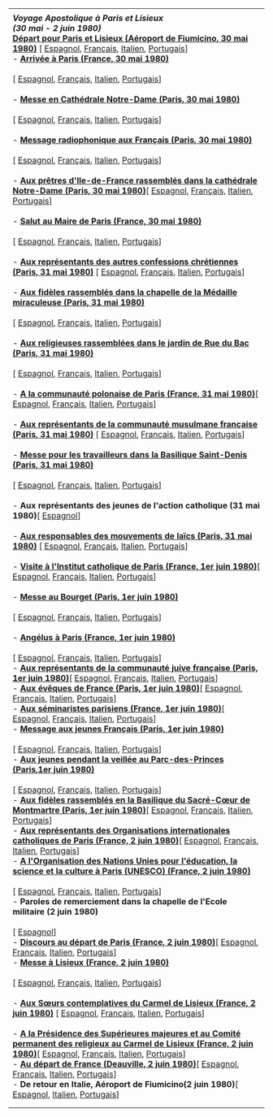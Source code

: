 |     |
| --- |
|  |
| ***Voyage Apostolique à Paris et Lisieux***<br>***(30 mai - 2 juin 1980)***<br>**[Départ pour Paris et Lisieux (Aéroport de Fiumicino, 30 mai 1980)](/content/john-paul-ii/fr/speeches/1980/may/documents/hf_jp-ii_spe_19800530_partenza-francia.html)** [ [Espagnol](/content/john-paul-ii/es/speeches/1980/may/documents/hf_jp-ii_spe_19800530_partenza-francia.html), [Français](/content/john-paul-ii/fr/speeches/1980/may/documents/hf_jp-ii_spe_19800530_partenza-francia.html), [Italien](/content/john-paul-ii/it/speeches/1980/may/documents/hf_jp-ii_spe_19800530_partenza-francia.html), [Portugais](/content/john-paul-ii/pt/speeches/1980/may/documents/hf_jp-ii_spe_19800530_partenza-francia.html)]<br>- **[Arrivée à Paris (France, 30 mai 1980)](/content/john-paul-ii/fr/speeches/1980/may/documents/hf_jp-ii_spe_19800530_arrivo-francia.html)**<br>  <br>   [ [Espagnol](/content/john-paul-ii/es/speeches/1980/may/documents/hf_jp-ii_spe_19800530_arrivo-francia.html), [Français](/content/john-paul-ii/fr/speeches/1980/may/documents/hf_jp-ii_spe_19800530_arrivo-francia.html), [Italien](/content/john-paul-ii/it/speeches/1980/may/documents/hf_jp-ii_spe_19800530_arrivo-francia.html), [Portugais](/content/john-paul-ii/pt/speeches/1980/may/documents/hf_jp-ii_spe_19800530_arrivo-francia.html)]<br>  <br>- **[Messe en Cathédrale Notre-Dame (Paris, 30 mai 1980)](/content/john-paul-ii/fr/homilies/1980/documents/hf_jp-ii_hom_19800530_parigi-francia.html)**<br>  <br>  [ [Espagnol](/content/john-paul-ii/es/homilies/1980/documents/hf_jp-ii_hom_19800530_parigi-francia.html), [Français](/content/john-paul-ii/fr/homilies/1980/documents/hf_jp-ii_hom_19800530_parigi-francia.html), [Italien](/content/john-paul-ii/it/homilies/1980/documents/hf_jp-ii_hom_19800530_parigi-francia.html), [Portugais](/content/john-paul-ii/pt/homilies/1980/documents/hf_jp-ii_hom_19800530_parigi-francia.html)]<br>  <br>- **[Message radiophonique aux Français (Paris, 30 mai 1980)](/content/john-paul-ii/fr/speeches/1980/may/documents/hf_jp-ii_spe_19800530_messaggio-francia.html)**<br>  <br>  [ [Espagnol](/content/john-paul-ii/es/speeches/1980/may/documents/hf_jp-ii_spe_19800530_messaggio-francia.html), [Français](/content/john-paul-ii/fr/speeches/1980/may/documents/hf_jp-ii_spe_19800530_messaggio-francia.html), [Italien](/content/john-paul-ii/it/speeches/1980/may/documents/hf_jp-ii_spe_19800530_messaggio-francia.html), [Portugais](/content/john-paul-ii/pt/speeches/1980/may/documents/hf_jp-ii_spe_19800530_messaggio-francia.html)]<br>  <br>- **[Aux prêtres d'Ile-de-France rassemblés dans la cathédrale Notre-Dame (Paris, 30 mai 1980)](/content/john-paul-ii/fr/speeches/1980/may/documents/hf_jp-ii_spe_19800530_sacerdoti-parigi.html)**[ [Espagnol](/content/john-paul-ii/es/speeches/1980/may/documents/hf_jp-ii_spe_19800530_sacerdoti-parigi.html), [Français](/content/john-paul-ii/fr/speeches/1980/may/documents/hf_jp-ii_spe_19800530_sacerdoti-parigi.html), [Italien](/content/john-paul-ii/it/speeches/1980/may/documents/hf_jp-ii_spe_19800530_sacerdoti-parigi.html), [Portugais](/content/john-paul-ii/pt/speeches/1980/may/documents/hf_jp-ii_spe_19800530_sacerdoti-parigi.html)]<br>  <br>- **[Salut au Maire de Paris (France, 30 mai 1980)](/content/john-paul-ii/fr/speeches/1980/may/documents/hf_jp-ii_spe_19800530_sindaco-parigi.html)**<br>  <br>  [ [Espagnol](/content/john-paul-ii/es/speeches/1980/may/documents/hf_jp-ii_spe_19800530_sindaco-parigi.html), [Français](/content/john-paul-ii/fr/speeches/1980/may/documents/hf_jp-ii_spe_19800530_sindaco-parigi.html), [Italien](/content/john-paul-ii/it/speeches/1980/may/documents/hf_jp-ii_spe_19800530_sindaco-parigi.html), [Portugais](/content/john-paul-ii/pt/speeches/1980/may/documents/hf_jp-ii_spe_19800530_sindaco-parigi.html)]<br>  <br>- **[Aux représentants des autres confessions chrétiennes (Paris, 31 mai 1980)](/content/john-paul-ii/fr/speeches/1980/may/documents/hf_jp-ii_spe_19800531_altre-confessioni.html)** [ [Espagnol](/content/john-paul-ii/es/speeches/1980/may/documents/hf_jp-ii_spe_19800531_altre-confessioni.html), [Français](/content/john-paul-ii/fr/speeches/1980/may/documents/hf_jp-ii_spe_19800531_altre-confessioni.html), [Italien](/content/john-paul-ii/it/speeches/1980/may/documents/hf_jp-ii_spe_19800531_altre-confessioni.html), [Portugais](/content/john-paul-ii/pt/speeches/1980/may/documents/hf_jp-ii_spe_19800531_altre-confessioni.html)]<br>  <br>- **[Aux fidèles rassemblés dans la chapelle de la Médaille miraculeuse (Paris, 31 mai 1980)](/content/john-paul-ii/fr/speeches/1980/may/documents/hf_jp-ii_spe_19800531_medaglia-miracolosa.html)**<br>  <br>  [ [Espagnol](/content/john-paul-ii/es/speeches/1980/may/documents/hf_jp-ii_spe_19800531_medaglia-miracolosa.html), [Français](/content/john-paul-ii/fr/speeches/1980/may/documents/hf_jp-ii_spe_19800531_medaglia-miracolosa.html), [Italien](/content/john-paul-ii/it/speeches/1980/may/documents/hf_jp-ii_spe_19800531_medaglia-miracolosa.html), [Portugais](/content/john-paul-ii/pt/speeches/1980/may/documents/hf_jp-ii_spe_19800531_medaglia-miracolosa.html)]<br>  <br>- **[Aux religieuses rassemblées dans le jardin de Rue du Bac (Paris, 31 mai 1980)](/content/john-paul-ii/fr/speeches/1980/may/documents/hf_jp-ii_spe_19800531_religiose-francia.html)**<br>  <br>  [ [Espagnol](/content/john-paul-ii/es/speeches/1980/may/documents/hf_jp-ii_spe_19800531_religiose-francia.html), [Français](/content/john-paul-ii/fr/speeches/1980/may/documents/hf_jp-ii_spe_19800531_religiose-francia.html), [Italien](/content/john-paul-ii/it/speeches/1980/may/documents/hf_jp-ii_spe_19800531_religiose-francia.html), [Portugais](/content/john-paul-ii/pt/speeches/1980/may/documents/hf_jp-ii_spe_19800531_religiose-francia.html)]<br>  <br>- **[A la communauté polonaise de Paris (France, 31 mai 1980)](/content/john-paul-ii/fr/speeches/1980/may/documents/hf_jp-ii_spe_19800531_polacchi-parigi.html)**[ [Espagnol](/content/john-paul-ii/es/speeches/1980/may/documents/hf_jp-ii_spe_19800531_polacchi-parigi.html), [Français](/content/john-paul-ii/fr/speeches/1980/may/documents/hf_jp-ii_spe_19800531_polacchi-parigi.html), [Italien](/content/john-paul-ii/it/speeches/1980/may/documents/hf_jp-ii_spe_19800531_polacchi-parigi.html), [Portugais](/content/john-paul-ii/pt/speeches/1980/may/documents/hf_jp-ii_spe_19800531_polacchi-parigi.html)]<br>  <br>- **[Aux représentants de la communauté musulmane française (Paris, 31 mai 1980)](/content/john-paul-ii/fr/speeches/1980/may/documents/hf_jp-ii_spe_19800531_mussulmani-francia.html)** [ [Espagnol](/content/john-paul-ii/es/speeches/1980/may/documents/hf_jp-ii_spe_19800531_mussulmani-francia.html), [Français](/content/john-paul-ii/fr/speeches/1980/may/documents/hf_jp-ii_spe_19800531_mussulmani-francia.html), [Italien](/content/john-paul-ii/it/speeches/1980/may/documents/hf_jp-ii_spe_19800531_mussulmani-francia.html), [Portugais](/content/john-paul-ii/pt/speeches/1980/may/documents/hf_jp-ii_spe_19800531_mussulmani-francia.html)]<br>  <br>- **[Messe pour les travailleurs dans la Basilique Saint-Denis (Paris, 31 mai 1980)](/content/john-paul-ii/fr/homilies/1980/documents/hf_jp-ii_hom_19800531_lavoratori-francia.html)**<br>  <br>  [ [Espagnol](/content/john-paul-ii/es/homilies/1980/documents/hf_jp-ii_hom_19800531_lavoratori-francia.html), [Français](/content/john-paul-ii/fr/homilies/1980/documents/hf_jp-ii_hom_19800531_lavoratori-francia.html), [Italien](/content/john-paul-ii/it/homilies/1980/documents/hf_jp-ii_hom_19800531_lavoratori-francia.html), [Portugais](/content/john-paul-ii/pt/homilies/1980/documents/hf_jp-ii_hom_19800531_lavoratori-francia.html)]<br>  <br>- **Aux représentants des jeunes de l'action catholique (31 mai 1980)**[ [Espagnol](/content/john-paul-ii/es/speeches/1980/may/documents/hf_jp-ii_spe_19800531_joc-saint-denis.html)]<br>  <br>- **[Aux responsables des mouvements de laïcs (Paris, 31 mai 1980)](/content/john-paul-ii/fr/speeches/1980/may/documents/hf_jp-ii_spe_19800531_apostolato-laici-francia.html)** [ [Espagnol](/content/john-paul-ii/es/speeches/1980/may/documents/hf_jp-ii_spe_19800531_apostolato-laici-francia.html), [Français](/content/john-paul-ii/fr/speeches/1980/may/documents/hf_jp-ii_spe_19800531_apostolato-laici-francia.html), [Italien](/content/john-paul-ii/it/speeches/1980/may/documents/hf_jp-ii_spe_19800531_apostolato-laici-francia.html), [Portugais](/content/john-paul-ii/pt/speeches/1980/may/documents/hf_jp-ii_spe_19800531_apostolato-laici-francia.html)]<br>  <br>- **[Visite à l'Institut catholique de Paris (France, 1er juin 1980)](/content/john-paul-ii/fr/speeches/1980/june/documents/hf_jp-ii_spe_19800601_institut-catholique.html)**[ [Espagnol](/content/john-paul-ii/es/speeches/1980/june/documents/hf_jp-ii_spe_19800601_institut-catholique.html), [Français](/content/john-paul-ii/fr/speeches/1980/june/documents/hf_jp-ii_spe_19800601_institut-catholique.html), [Italien](/content/john-paul-ii/it/speeches/1980/june/documents/hf_jp-ii_spe_19800601_institut-catholique.html), [Portugais](/content/john-paul-ii/pt/speeches/1980/june/documents/hf_jp-ii_spe_19800601_institut-catholique.html)] <br>  <br>- **[Messe au Bourget (Paris, 1er juin 1980)](/content/john-paul-ii/fr/homilies/1980/documents/hf_jp-ii_hom_19800601_parigi-francia.html)**<br>  <br>  [ [Espagnol](/content/john-paul-ii/es/homilies/1980/documents/hf_jp-ii_hom_19800601_parigi-francia.html), [Français](/content/john-paul-ii/fr/homilies/1980/documents/hf_jp-ii_hom_19800601_parigi-francia.html), [Italien](/content/john-paul-ii/it/homilies/1980/documents/hf_jp-ii_hom_19800601_parigi-francia.html), [Portugais](/content/john-paul-ii/pt/homilies/1980/documents/hf_jp-ii_hom_19800601_parigi-francia.html)]<br>  <br>- **[Angélus à Paris (France, 1er juin 1980)](/content/john-paul-ii/fr/angelus/1980/documents/hf_jp-ii_ang_19800601.html)**<br>  <br>  [ [Espagnol](/content/john-paul-ii/es/angelus/1980/documents/hf_jp-ii_ang_19800601.html), [Français](/content/john-paul-ii/fr/angelus/1980/documents/hf_jp-ii_ang_19800601.html), [Italien](/content/john-paul-ii/it/angelus/1980/documents/hf_jp-ii_ang_19800601.html), [Portugais](/content/john-paul-ii/pt/angelus/1980/documents/hf_jp-ii_ang_19800601.html)]<br>- **[Aux représentants de la communauté juive française (Paris, 1er juin 1980)](/content/john-paul-ii/fr/speeches/1980/june/documents/hf_jp-ii_spe_19800601_ebrei-francia.html)**[ [Espagnol](/content/john-paul-ii/es/speeches/1980/june/documents/hf_jp-ii_spe_19800601_ebrei-francia.html), [Français](/content/john-paul-ii/fr/speeches/1980/june/documents/hf_jp-ii_spe_19800601_ebrei-francia.html), [Italien](/content/john-paul-ii/it/speeches/1980/june/documents/hf_jp-ii_spe_19800601_ebrei-francia.html), [Portugais](/content/john-paul-ii/pt/speeches/1980/june/documents/hf_jp-ii_spe_19800601_ebrei-francia.html)]<br>- **[Aux évêques de France (Paris, 1er juin 1980)](/content/john-paul-ii/fr/speeches/1980/june/documents/hf_jp-ii_spe_19800601_vescovi-francia.html)**[ [Espagnol](/content/john-paul-ii/es/speeches/1980/june/documents/hf_jp-ii_spe_19800601_vescovi-francia.html), [Français](/content/john-paul-ii/fr/speeches/1980/june/documents/hf_jp-ii_spe_19800601_vescovi-francia.html), [Italien](/content/john-paul-ii/it/speeches/1980/june/documents/hf_jp-ii_spe_19800601_vescovi-francia.html), [Portugais](/content/john-paul-ii/pt/speeches/1980/june/documents/hf_jp-ii_spe_19800601_vescovi-francia.html)] <br>- **[Aux séminaristes parisiens (France, 1er juin 1980)](/content/john-paul-ii/fr/speeches/1980/june/documents/hf_jp-ii_spe_19800601_seminaristi-francia.html)**[ [Espagnol](/content/john-paul-ii/es/speeches/1980/june/documents/hf_jp-ii_spe_19800601_seminaristi-francia.html), [Français](/content/john-paul-ii/fr/speeches/1980/june/documents/hf_jp-ii_spe_19800601_seminaristi-francia.html), [Italien](/content/john-paul-ii/it/speeches/1980/june/documents/hf_jp-ii_spe_19800601_seminaristi-francia.html), [Portugais](/content/john-paul-ii/pt/speeches/1980/june/documents/hf_jp-ii_spe_19800601_seminaristi-francia.html)] <br>- **[Message aux jeunes Français (Paris, 1er juin 1980)](/content/john-paul-ii/fr/speeches/1980/june/documents/hf_jp-ii_spe_19800601_giovani-di-francia.html)**<br>  <br>  [ [Espagnol](/content/john-paul-ii/es/speeches/1980/june/documents/hf_jp-ii_spe_19800601_giovani-di-francia.html), [Français](/content/john-paul-ii/fr/speeches/1980/june/documents/hf_jp-ii_spe_19800601_giovani-di-francia.html), [Italien](/content/john-paul-ii/it/speeches/1980/june/documents/hf_jp-ii_spe_19800601_giovani-di-francia.html), [Portugais](/content/john-paul-ii/pt/speeches/1980/june/documents/hf_jp-ii_spe_19800601_giovani-di-francia.html)] <br>- **[Aux jeunes pendant la veillée au Parc-des-Princes (Paris,1er juin 1980)](/content/john-paul-ii/fr/speeches/1980/june/documents/hf_jp-ii_spe_19800601_veglia-giovani.html)**<br>  <br>  [ [Espagnol](/content/john-paul-ii/es/speeches/1980/june/documents/hf_jp-ii_spe_19800601_veglia-giovani.html), [Français](/content/john-paul-ii/fr/speeches/1980/june/documents/hf_jp-ii_spe_19800601_veglia-giovani.html), [Italien](/content/john-paul-ii/it/speeches/1980/june/documents/hf_jp-ii_spe_19800601_veglia-giovani.html), [Portugais](/content/john-paul-ii/pt/speeches/1980/june/documents/hf_jp-ii_spe_19800601_veglia-giovani.html)] <br>- **[Aux fidèles rassemblés en la Basilique du Sacré-Cœur de Montmartre (Paris, 1er juin 1980)](/content/john-paul-ii/fr/speeches/1980/june/documents/hf_jp-ii_spe_19800601_montmartre-paris.html)**[ [Espagnol](/content/john-paul-ii/es/speeches/1980/june/documents/hf_jp-ii_spe_19800601_montmartre-paris.html), [Français](/content/john-paul-ii/fr/speeches/1980/june/documents/hf_jp-ii_spe_19800601_montmartre-paris.html), [Italien](/content/john-paul-ii/it/speeches/1980/june/documents/hf_jp-ii_spe_19800601_montmartre-paris.html), [Portugais](/content/john-paul-ii/pt/speeches/1980/june/documents/hf_jp-ii_spe_19800601_montmartre-paris.html)] <br>- **[Aux représentants des Organisations internationales catholiques de Paris (France, 2 juin 1980)](/content/john-paul-ii/fr/speeches/1980/june/documents/hf_jp-ii_spe_19800602_organizzazioni-cattoliche.html)**[ [Espagnol](/content/john-paul-ii/es/speeches/1980/june/documents/hf_jp-ii_spe_19800602_organizzazioni-cattoliche.html), [Français](/content/john-paul-ii/fr/speeches/1980/june/documents/hf_jp-ii_spe_19800602_organizzazioni-cattoliche.html), [Italien](/content/john-paul-ii/it/speeches/1980/june/documents/hf_jp-ii_spe_19800602_organizzazioni-cattoliche.html), [Portugais](/content/john-paul-ii/pt/speeches/1980/june/documents/hf_jp-ii_spe_19800602_organizzazioni-cattoliche.html)] <br>- **[A l'Organisation des Nations Unies pour l'éducation, la science et la culture à Paris (UNESCO) (France, 2 juin 1980)](/content/john-paul-ii/fr/speeches/1980/june/documents/hf_jp-ii_spe_19800602_unesco.html)**<br>  <br>  [ [Espagnol](/content/john-paul-ii/es/speeches/1980/june/documents/hf_jp-ii_spe_19800602_unesco.html), [Français](/content/john-paul-ii/fr/speeches/1980/june/documents/hf_jp-ii_spe_19800602_unesco.html), [Italien](/content/john-paul-ii/it/speeches/1980/june/documents/hf_jp-ii_spe_19800602_unesco.html), [Portugais](/content/john-paul-ii/pt/speeches/1980/june/documents/hf_jp-ii_spe_19800602_unesco.html)] <br>- **Paroles de remerciement dans la chapelle de l'Ecole militaire (2 juin 1980)**<br>  <br>   [ [Espagnol](/content/john-paul-ii/es/speeches/1980/june/documents/hf_jp-ii_spe_19800602_scuola-militare.html)]<br>- **[Discours au départ de Paris (France, 2 juin 1980)](/content/john-paul-ii/fr/speeches/1980/june/documents/hf_jp-ii_spe_19800602_partenza-parigi.html)**[ [Espagnol](/content/john-paul-ii/es/speeches/1980/june/documents/hf_jp-ii_spe_19800602_partenza-parigi.html), [Français](/content/john-paul-ii/fr/speeches/1980/june/documents/hf_jp-ii_spe_19800602_partenza-parigi.html), [Italien](/content/john-paul-ii/it/speeches/1980/june/documents/hf_jp-ii_spe_19800602_partenza-parigi.html), [Portugais](/content/john-paul-ii/pt/speeches/1980/june/documents/hf_jp-ii_spe_19800602_partenza-parigi.html)] <br>- **[Messe à Lisieux (France, 2 juin 1980)](/content/john-paul-ii/fr/homilies/1980/documents/hf_jp-ii_hom_19800602_lisieux-francia.html)**<br>  <br>  [ [Espagnol](/content/john-paul-ii/es/homilies/1980/documents/hf_jp-ii_hom_19800602_lisieux-francia.html), [Français](/content/john-paul-ii/fr/homilies/1980/documents/hf_jp-ii_hom_19800602_lisieux-francia.html), [Italien](/content/john-paul-ii/it/homilies/1980/documents/hf_jp-ii_hom_19800602_lisieux-francia.html), [Portugais](/content/john-paul-ii/pt/homilies/1980/documents/hf_jp-ii_hom_19800602_lisieux-francia.html)]<br>  <br>- **[Aux Sœurs contemplatives du Carmel de Lisieux (France, 2 juin 1980)](/content/john-paul-ii/fr/speeches/1980/june/documents/hf_jp-ii_spe_19800602_contemplative-lisieux.html)** [ [Espagnol](/content/john-paul-ii/es/speeches/1980/june/documents/hf_jp-ii_spe_19800602_contemplative-lisieux.html), [Français](/content/john-paul-ii/fr/speeches/1980/june/documents/hf_jp-ii_spe_19800602_contemplative-lisieux.html), [Italien](/content/john-paul-ii/it/speeches/1980/june/documents/hf_jp-ii_spe_19800602_contemplative-lisieux.html), [Portugais](/content/john-paul-ii/pt/speeches/1980/june/documents/hf_jp-ii_spe_19800602_contemplative-lisieux.html)] <br>  <br>- **[A la Présidence des Supérieures majeures et au Comité permanent des religieux au Carmel de Lisieux (France, 2 juin 1980)](/content/john-paul-ii/fr/speeches/1980/june/documents/hf_jp-ii_spe_19800602_religiosi-lisieux.html)**[ [Espagnol](/content/john-paul-ii/es/speeches/1980/june/documents/hf_jp-ii_spe_19800602_religiosi-lisieux.html), [Français](/content/john-paul-ii/fr/speeches/1980/june/documents/hf_jp-ii_spe_19800602_religiosi-lisieux.html), [Italien](/content/john-paul-ii/it/speeches/1980/june/documents/hf_jp-ii_spe_19800602_religiosi-lisieux.html), [Portugais](/content/john-paul-ii/pt/speeches/1980/june/documents/hf_jp-ii_spe_19800602_religiosi-lisieux.html)] <br>- **[Au départ de France (Deauville, 2 juin 1980)](/content/john-paul-ii/fr/speeches/1980/june/documents/hf_jp-ii_spe_19800602_partenza-francia.html)**[ [Espagnol](/content/john-paul-ii/es/speeches/1980/june/documents/hf_jp-ii_spe_19800602_partenza-francia.html), [Français](/content/john-paul-ii/fr/speeches/1980/june/documents/hf_jp-ii_spe_19800602_partenza-francia.html), [Italien](/content/john-paul-ii/it/speeches/1980/june/documents/hf_jp-ii_spe_19800602_partenza-francia.html), [Portugais](/content/john-paul-ii/pt/speeches/1980/june/documents/hf_jp-ii_spe_19800602_partenza-francia.html)]<br>- **De retour en Italie, Aéroport de Fiumicino(2 juin 1980)**[ [Espagnol](/content/john-paul-ii/es/speeches/1980/june/documents/hf_jp-ii_spe_19800602_rientro-francia.html), [Italien](/content/john-paul-ii/it/speeches/1980/june/documents/hf_jp-ii_spe_19800602_rientro-francia.html), [Portugais](/content/john-paul-ii/pt/speeches/1980/june/documents/hf_jp-ii_spe_19800602_rientro-francia.html)] |
|  |
|  |